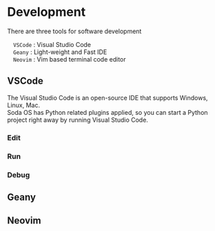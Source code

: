 <h1> Development </h1>
There are three tools for software development<br>

&emsp;<code class="code_accent">VSCode</code> : Visual Studio Code<br>
&emsp;<code class="code_accent">Geany</code> : Light-weight and Fast IDE<br>
&emsp;<code class="code_accent">Neovim</code> : Vim based terminal code editor<br>

## <h2>VSCode</h2>
The Visual Studio Code is an open-source IDE that supports Windows, Linux, Mac. <br>
Soda OS has Python related plugins applied, so you can start a Python project right away by running Visual Studio Code.

<h3>Edit</h3>
<h3>Run</h3>
<h3>Debug</h3>

## <h2>Geany</h2>


## <h2>Neovim</h2>